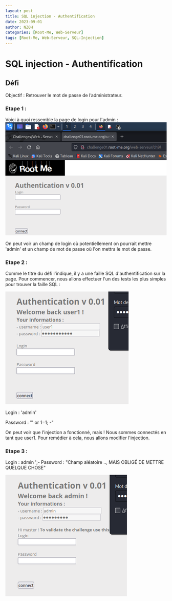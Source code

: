 ```yaml
---
layout: post
title: SQL injection - Authentification
date: 2023-09-01
author: NZ0H
categories: [Root-Me, Web-Serveur]
tags: [Root-Me, Web-Serveur, SQL-Injection]
---
```


# SQL injection - Authentification
## Défi
Objectif : Retrouver le mot de passe de l’administrateur.
### Etape 1 : 

Voici à quoi ressemble la page de login pour l'admin :
![Capture d'écran de la page de login](/assets/Images/ROOT-ME/Web%20-%20Serveur/SQL%20Injection%20-%20Authentification/c1.png)

On peut voir un champ de login où potentiellement on pourrait mettre 'admin' et un champ de mot de passe où l'on mettra le mot de passe.

### Etape 2 : 

Comme le titre du défi l'indique, il y a une faille SQL d'authentification sur la page. Pour commencer, nous allons effectuer l'un des tests les plus simples pour trouver la faille SQL :

![Capture d'écran de l'injection SQL](/assets/Images/ROOT-ME/Web%20-%20Serveur/SQL%20Injection%20-%20Authentification/c2.png)


Login : 'admin'

Password : "' or 1=1; -"

On peut voir que l'injection a fonctionné, mais ! Nous sommes connectés en tant que user1. Pour remédier à cela, nous allons modifier l'injection.

### Etape 3 : 

Login : admin ';-
Password : "Champ aléatoire ..,  MAIS OBLIGÉ DE METTRE QUELQUE CHOSE"

![Capture d'écran de l'injection modifiée](/assets/Images/ROOT-ME/Web%20-%20Serveur/SQL%20Injection%20-%20Authentification/c3.png)
